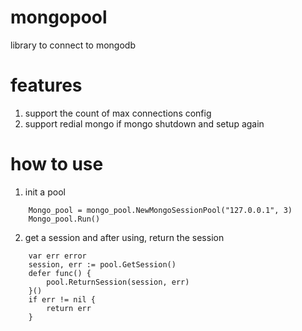 # mongopool
library to connect to mongodb

# features
1. support the count of max connections config
2. support redial mongo if mongo shutdown and setup again

# how to use

1. init a pool 
```
	Mongo_pool = mongo_pool.NewMongoSessionPool("127.0.0.1", 3)
	Mongo_pool.Run()
```

2. get a session and after using, return the session
```
	var err error
	session, err := pool.GetSession()
	defer func() {
		pool.ReturnSession(session, err)
	}()
	if err != nil {
		return err
	}
```